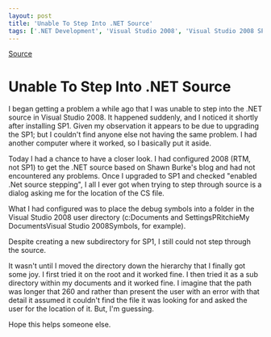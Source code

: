 ```yaml
---
layout: post
title: 'Unable To Step Into .NET Source'
tags: ['.NET Development', 'Visual Studio 2008', 'Visual Studio 2008 SP1', 'msmvps', 'November 2008']
---
```

[Source](http://blogs.msmvps.com/peterritchie/2008/11/24/unable-to-step-into-net-source/ "Permalink to Unable To Step Into .NET Source")

# Unable To Step Into .NET Source

I began getting a problem a while ago that I was unable to step into the .NET source in Visual Studio 2008. It happened suddenly, and I noticed it shortly after installing SP1. Given my observation it appears to be due to upgrading the SP1; but I couldn't find anyone else not having the same problem. I had another computer where it worked, so I basically put it aside.

Today I had a chance to have a closer look. I had configured 2008 (RTM, not SP1) to get the .NET source based on Shawn Burke's blog and had not encountered any problems. Once I upgraded to SP1 and checked "enabled .Net source stepping", I all I ever got when trying to step through source is a dialog asking me for the location of the CS file.

What I had configured was to place the debug symbols into a folder in the Visual Studio 2008 user directory (c:Documents and SettingsPRitchieMy DocumentsVisual Studio 2008Symbols, for example).

Despite creating a new subdirectory for SP1, I still could not step through the source.

It wasn't until I moved the directory down the hierarchy that I finally got some joy. I first tried it on the root and it worked fine. I then tried it as a sub directory within my documents and it worked fine. I imagine that the path was longer that 260 and rather than present the user with an error with that detail it assumed it couldn't find the file it was looking for and asked the user for the location of it. But, I'm guessing.

Hope this helps someone else.


